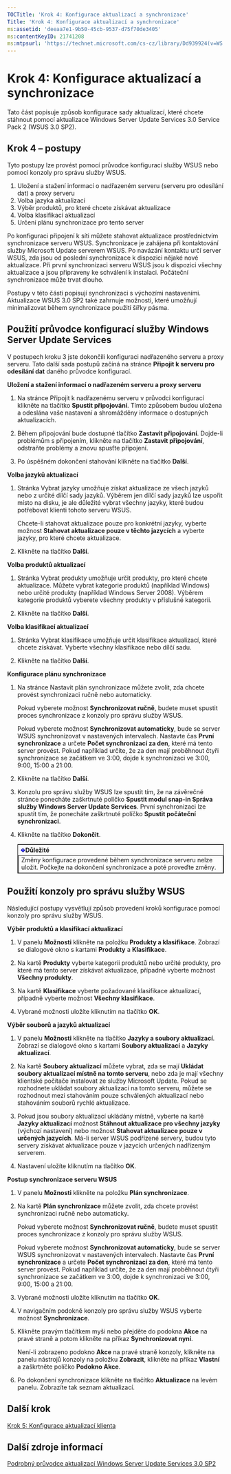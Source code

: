 ```yaml
---
TOCTitle: 'Krok 4: Konfigurace aktualizací a synchronizace'
Title: 'Krok 4: Konfigurace aktualizací a synchronizace'
ms:assetid: 'deeaa7e1-9b50-45cb-9537-d75f70de3405'
ms:contentKeyID: 21741208
ms:mtpsurl: 'https://technet.microsoft.com/cs-cz/library/Dd939924(v=WS.10)'
---
```


Krok 4: Konfigurace aktualizací a synchronizace
===============================================

Tato část popisuje způsob konfigurace sady aktualizací, které chcete stáhnout pomocí aktualizace Windows Server Update Services 3.0 Service Pack 2 (WSUS 3.0 SP2).

Krok 4 – postupy
----------------

Tyto postupy lze provést pomocí průvodce konfigurací služby WSUS nebo pomocí konzoly pro správu služby WSUS.

1.  Uložení a stažení informací o nadřazeném serveru (serveru pro odesílání dat) a proxy serveru
2.  Volba jazyka aktualizací
3.  Výběr produktů, pro které chcete získávat aktualizace
4.  Volba klasifikací aktualizací
5.  Určení plánu synchronizace pro tento server

Po konfiguraci připojení k síti můžete stahovat aktualizace prostřednictvím synchronizace serveru WSUS. Synchronizace je zahájena při kontaktování služby Microsoft Update serverem WSUS. Po navázání kontaktu určí server WSUS, zda jsou od poslední synchronizace k dispozici nějaké nové aktualizace. Při první synchronizaci serveru WSUS jsou k dispozici všechny aktualizace a jsou připraveny ke schválení k instalaci. Počáteční synchronizace může trvat dlouho.

Postupy v této části popisují synchronizaci s výchozími nastaveními. Aktualizace WSUS 3.0 SP2 také zahrnuje možnosti, které umožňují minimalizovat během synchronizace použití šířky pásma.

Použití průvodce konfigurací služby Windows Server Update Services
------------------------------------------------------------------

V postupech kroku 3 jste dokončili konfiguraci nadřazeného serveru a proxy serveru. Tato další sada postupů začíná na stránce **Připojit k serveru pro odesílání dat** daného průvodce konfigurací.

**Uložení a stažení informací o nadřazeném serveru a proxy serveru**
1.  Na stránce Připojit k nadřazenému serveru v průvodci konfigurací klikněte na tlačítko **Spustit připojování**. Tímto způsobem budou uložena a odeslána vaše nastavení a shromážděny informace o dostupných aktualizacích.

2.  Během připojování bude dostupné tlačítko **Zastavit připojování**. Dojde-li problémům s připojením, klikněte na tlačítko **Zastavit připojování**, odstraňte problémy a znovu spusťte připojení.

3.  Po úspěšném dokončení stahování klikněte na tlačítko **Další**.

**Volba jazyků aktualizací**
1.  Stránka Vybrat jazyky umožňuje získat aktualizace ze všech jazyků nebo z určité dílčí sady jazyků. Výběrem jen dílčí sady jazyků lze uspořit místo na disku, je ale důležité vybrat všechny jazyky, které budou potřebovat klienti tohoto serveru WSUS.

    Chcete-li stahovat aktualizace pouze pro konkrétní jazyky, vyberte možnost **Stahovat aktualizace pouze v těchto jazycích** a vyberte jazyky, pro které chcete aktualizace.

2.  Klikněte na tlačítko **Další**.

**Volba produktů aktualizací**
1.  Stránka Vybrat produkty umožňuje určit produkty, pro které chcete aktualizace. Můžete vybrat kategorie produktů (například Windows) nebo určité produkty (například Windows Server 2008). Výběrem kategorie produktů vyberete všechny produkty v příslušné kategorii.

2.  Klikněte na tlačítko **Další**.

**Volba klasifikací aktualizací**
1.  Stránka Vybrat klasifikace umožňuje určit klasifikace aktualizací, které chcete získávat. Vyberte všechny klasifikace nebo dílčí sadu.

2.  Klikněte na tlačítko **Další**.

**Konfigurace plánu synchronizace**
1.  Na stránce Nastavit plán synchronizace můžete zvolit, zda chcete provést synchronizaci ručně nebo automaticky.

    Pokud vyberete možnost **Synchronizovat ručně**, budete muset spustit proces synchronizace z konzoly pro správu služby WSUS.

    Pokud vyberete možnost **Synchronizovat automaticky**, bude se server WSUS synchronizovat v nastavených intervalech. Nastavte čas **První synchronizace** a určete **Počet synchronizací za den**, které má tento server provést. Pokud například určíte, že za den mají proběhnout čtyři synchronizace se začátkem ve 3:00, dojde k synchronizaci ve 3:00, 9:00, 15:00 a 21:00.

2.  Klikněte na tlačítko **Další**.

3.  Konzolu pro správu služby WSUS lze spustit tím, že na závěrečné stránce ponecháte zaškrtnuté políčko **Spustit modul snap-in Správa služby Windows Server Update Services**. První synchronizaci lze spustit tím, že ponecháte zaškrtnuté políčko **Spustit počáteční synchronizaci**.

4.  Klikněte na tlačítko **Dokončit**.

 
    <table style="border:1px solid black;">
    <colgroup>
    <col width="100%" />
    </colgroup>
    <thead>
    <tr class="header">
    <th><img src="images/Dd939924.Important(WS.10).gif" />Důležité</th>
    </tr>
    </thead>
    <tbody>
    <tr class="odd">
    <td style="border:1px solid black;">Změny konfigurace provedené během synchronizace serveru nelze uložit. Počkejte na dokončení synchronizace a poté proveďte změny.
    </td>
    </tr>
    </tbody>
    </table>
 

Použití konzoly pro správu služby WSUS
--------------------------------------

Následující postupy vysvětlují způsob provedení kroků konfigurace pomocí konzoly pro správu služby WSUS.

**Výběr produktů a klasifikací aktualizací**
1.  V panelu **Možnosti** klikněte na položku **Produkty a klasifikace**. Zobrazí se dialogové okno s kartami **Produkty** a **Klasifikace**.

2.  Na kartě **Produkty** vyberte kategorii produktů nebo určité produkty, pro které má tento server získávat aktualizace, případně vyberte možnost **Všechny produkty**.

3.  Na kartě **Klasifikace** vyberte požadované klasifikace aktualizací, případně vyberte možnost **Všechny klasifikace**.

4.  Vybrané možnosti uložíte kliknutím na tlačítko **OK**.

**Výběr souborů a jazyků aktualizací**
1.  V panelu **Možnosti** klikněte na tlačítko **Jazyky a soubory aktualizací**. Zobrazí se dialogové okno s kartami **Soubory aktualizací** a **Jazyky aktualizací**.

2.  Na kartě **Soubory aktualizací** můžete vybrat, zda se mají **Ukládat soubory aktualizací místně na tomto serveru**, nebo zda je mají všechny klientské počítače instalovat ze služby Microsoft Update. Pokud se rozhodnete ukládat soubory aktualizací na tomto serveru, můžete se rozhodnout mezi stahováním pouze schválených aktualizací nebo stahováním souborů rychlé aktualizace.

3.  Pokud jsou soubory aktualizací ukládány místně, vyberte na kartě **Jazyky aktualizací** možnost **Stáhnout aktualizace pro všechny jazyky** (výchozí nastavení) nebo možnost **Stahovat aktualizace pouze v určených jazycích**. Má-li server WSUS podřízené servery, budou tyto servery získávat aktualizace pouze v jazycích určených nadřízeným serverem.

4.  Nastavení uložíte kliknutím na tlačítko **OK**.

**Postup synchronizace serveru WSUS**
1.  V panelu **Možnosti** klikněte na položku **Plán synchronizace**.

2.  Na kartě **Plán synchronizace** můžete zvolit, zda chcete provést synchronizaci ručně nebo automaticky.

    Pokud vyberete možnost **Synchronizovat ručně**, budete muset spustit proces synchronizace z konzoly pro správu služby WSUS.

    Pokud vyberete možnost **Synchronizovat automaticky**, bude se server WSUS synchronizovat v nastavených intervalech. Nastavte čas **První synchronizace** a určete **Počet synchronizací za den**, které má tento server provést. Pokud například určíte, že za den mají proběhnout čtyři synchronizace se začátkem ve 3:00, dojde k synchronizaci ve 3:00, 9:00, 15:00 a 21:00.

3.  Vybrané možnosti uložíte kliknutím na tlačítko **OK**.

4.  V navigačním podokně konzoly pro správu služby WSUS vyberte možnost **Synchronizace**.

5.  Klikněte pravým tlačítkem myši nebo přejděte do podokna **Akce** na pravé straně a potom klikněte na příkaz **Synchronizovat nyní**.

    Není-li zobrazeno podokno **Akce** na pravé straně konzoly, klikněte na panelu nástrojů konzoly na položku **Zobrazit**, klikněte na příkaz **Vlastní** a zaškrtněte políčko **Podokno Akce**.

6.  Po dokončení synchronizace klikněte na tlačítko **Aktualizace** na levém panelu. Zobrazíte tak seznam aktualizací.

Další krok
----------

[Krok 5: Konfigurace aktualizací klienta](https://technet.microsoft.com/5ae60ead-3e94-456c-a692-c0f193ea5d5a)

Další zdroje informací
----------------------

[Podrobný průvodce aktualizací Windows Server Update Services 3.0 SP2](https://technet.microsoft.com/4b504edc-93b3-45b0-a7e8-d0107f1a4442)
